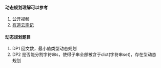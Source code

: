 #### 动态规划理解可以参考
1. [公开视频](https://www.bilibili.com/video/av45990457?from=search&seid=3585676751416447351)
2. [有道云笔记](http://note.youdao.com/noteshare?id=dbb97adbef6b72d64af11ad043de495c&sub=8DDFDD2947F746838C9C6F631B04C854)

#### 动态规划题目
1. DP1 回文数，最小值类型动态规划 
2. DP2 是否能分割字符串s，使得子串全部被含于dict(字符串set)，存在型动态规划